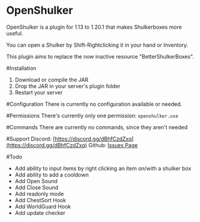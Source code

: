 # OpenShulker
OpenShulker is a plugin for 1.13 to 1.20.1 that makes Shulkerboxes more useful.

You can open a Shulker by Shift-Rightclicking it in your hand or Inventory.

This plugin aims to replace the now inactive resource "BetterShulkerBoxes".

#Installation
1. Download or compile the JAR
2. Drop the JAR in your server's plugin folder
3. Restart your server

#Configuration
There is currently no configuration available or needed.

#Permissions
There's currently only one permission:
`openshulker.use`

#Commands
There are currently no commands, since they aren't needed

#Support
Discord: [https://discord.gg/dBhfCzdZxq](https://discord.gg/dBhfCzdZxq)
Github: [Issues Page](https://github.com/TheBlackEntity/OpenShulker/issues)

#Todo
- Add ability to input items by right clicking an item on/with a shulker box
- Add ability to add a cooldown
- Add Open Sound
- Add Close Sound
- Add readonly mode
- Add ChestSort Hook
- Add WorldGuard Hook
- Add update checker
